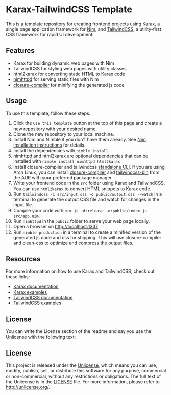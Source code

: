 # Karax-TailwindCSS Template

This is a template repository for creating frontend projects using [Karax](https://github.com/karaxnim/karax), a single page application framework for [Nim](https://nim-lang.org/), and [TailwindCSS](https://github.com/tailwindlabs/tailwindcss), a utility-first CSS framework for rapid UI development.

## Features

- Karax for building dynamic web pages with Nim
- TailwindCSS for styling web pages with utility classes
- [html2karax](https://github.com/nim-lang-cn/html2karax) for converting static HTML to Karax code
- [nimhttpd](https://github.com/h3rald/nimhttpd) for serving static files with Nim
- [closure-compiler](https://github.com/google/closure-compiler) for minifying the generated js code

## Usage

To use this template, follow these steps:

1. Click the `Use this template` button at the top of this page and create a new repository with your desired name.
2. Clone the new repository to your local machine.
3. Install Nim and Nimble if you don't have them already. See [Nim installation instructions](https://nim-lang.org/install.html) for details.
4. Install the dependencies with `nimble install`.
5. nimhttpd and html2karax are optional dependencies that can be installed with `nimble install nimhttpd html2karax`
6. Install closure-compiler and tailwindcss [standalone CLI](https://github.com/tailwindlabs/tailwindcss/releases). If you are using Arch Linux, you can install [closure-compiler](https://aur.archlinux.org/packages/closure-compiler) and [tailwindcss-bin](https://aur.archlinux.org/packages/tailwindcss-bin) from the AUR with your preferred package manager.
7. Write your frontend code in the `src` folder using Karax and TailwindCSS. You can use `html2karax` to convert HTML snippets to Karax code.
8. Run `tailwindcss -i src/input.css -o public/output.css --watch` in a terminal to generate the output CSS file and watch for changes in the input file.
9. Compile your code with `nim js -d:release -o:public/index.js src/app.nim`.
10. Run `nimhttpd` in the `public` folder to serve your web page locally.
11. Open a browser on <http://localhost:1337>
12. Run `nimble production` in a terminal to create a minified version of the generated js code and css for shipping. This will use closure-compiler and clean-css to optimize and compress the output files.

## Resources

For more information on how to use Karax and TailwindCSS, check out these links:

- [Karax documentation](https://karaxnim.github.io/karax/karax.html)
- [Karax examples](https://github.com/karaxnim/karax/tree/master/examples)
- [TailwindCSS documentation](https://tailwindcss.com/docs)
- [TailwindCSS examples](https://tailwindcss.com/components)

## License

You can write the License section of the readme and say you use the Unlicense with the following text:

## License

This project is released under the [Unlicense](https://unlicense.org/), which means you can use, modify, publish, sell, or distribute this software for any purpose, commercial or non-commercial, without any restrictions or obligations. The full text of the Unlicense is in the [LICENSE](LICENSE) file. For more information, please refer to <http://unlicense.org/>.
